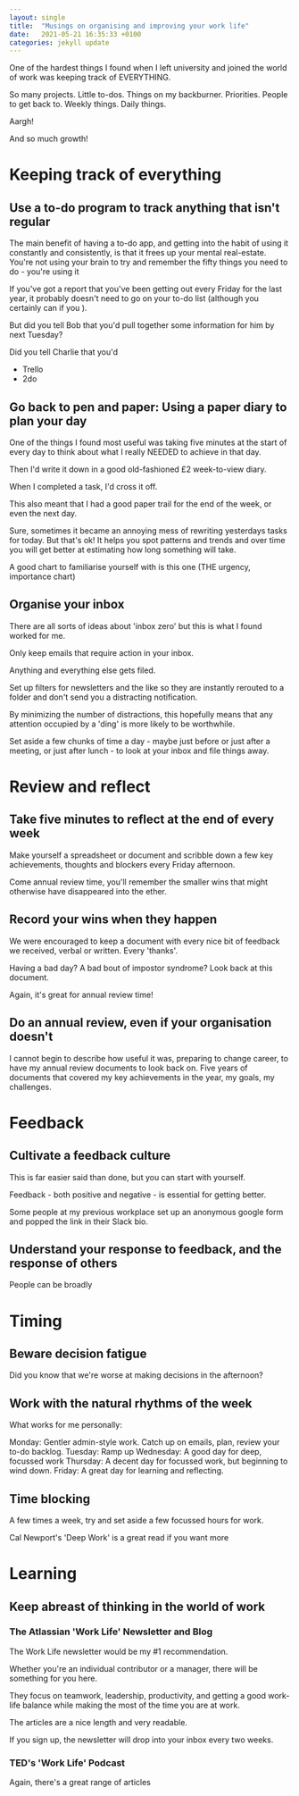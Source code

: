 ```yaml
---
layout: single
title:  "Musings on organising and improving your work life"
date:   2021-05-21 16:35:33 +0100
categories: jekyll update
---
```



One of the hardest things I found when I left university and joined the world of work was keeping track of EVERYTHING. 

So many projects. Little to-dos. Things on my backburner. Priorities. People to get back to. Weekly things. Daily things. 

Aargh!

And so much growth! 


# Keeping track of everything

## Use a to-do program to track anything that isn't regular

The main benefit of having a to-do app, and getting into the habit of using it constantly and consistently, is that it frees up your mental real-estate. You're not using your brain to try and remember the fifty things you need to do - you're using it 

If you've got a report that you've been getting out every Friday for the last year, it probably doesn't need to go on your to-do list (although you certainly can if you ).

But did you tell Bob that you'd pull together some information for him by next Tuesday?

Did you tell Charlie that you'd  

- Trello
- 2do




## Go back to pen and paper: Using a paper diary to plan your day

One of the things I found most useful was taking five minutes at the start of every day to think about what I really NEEDED to achieve in that day. 

Then I'd write it down in a good old-fashioned £2 week-to-view diary.

When I completed a task, I'd cross it off.

This also meant that I had a good paper trail for the end of the week, or even the next day. 

Sure, sometimes it became an annoying mess of rewriting yesterdays tasks for today. But that's ok! It helps you spot patterns and trends and over time you will get better at estimating how long something will take.

A good chart to familiarise yourself with is this one (THE urgency, importance chart)


## Organise your inbox

There are all sorts of ideas about 'inbox zero' but this is what I found worked for me.

Only keep emails that require action in your inbox.

Anything and everything else gets filed. 

Set up filters for newsletters and the like so they are instantly rerouted to a folder and don't send you a distracting notification. 

By minimizing the number of distractions, this hopefully means that any attention occupied by a 'ding' is more likely to be worthwhile.

Set aside a few chunks of time a day - maybe just before or just after a meeting, or just after lunch - to look at your inbox and file things away.  

# Review and reflect

## Take five minutes to reflect at the end of every week

Make yourself a spreadsheet or document and scribble down a few key achievements, thoughts and blockers every Friday afternoon. 

Come annual review time, you'll remember the smaller wins that might otherwise have disappeared into the ether.


## Record your wins when they happen

We were encouraged to keep a document with every nice bit of feedback we received, verbal or written. Every 'thanks'. 

Having a bad day? A bad bout of impostor syndrome? Look back at this document.

Again, it's great for annual review time!



## Do an annual review, even if your organisation doesn't

I cannot begin to describe how useful it was, preparing to change career, to have my annual review documents to look back on. Five years of documents that covered my key achievements in the year, my goals, my challenges. 


# Feedback

## Cultivate a feedback culture

This is far easier said than done, but you can start with yourself. 

Feedback - both positive and negative - is essential for getting better.

Some people at my previous workplace set up an anonymous google form and popped the link in their Slack bio. 

## Understand your response to feedback, and the response of others

People can be broadly


# Timing

## Beware decision fatigue

Did you know that we're worse at making decisions in the afternoon?



## Work with the natural rhythms of the week

What works for me personally:

Monday: Gentler admin-style work. Catch up on emails, plan, review your to-do backlog.
Tuesday: Ramp up
Wednesday: A good day for deep, focussed work
Thursday: A decent day for focussed work, but beginning to wind down.
Friday: A great day for learning and reflecting.

## Time blocking

A few times a week, try and set aside a few focussed hours for work. 


Cal Newport's 'Deep Work' is a great read if you want more 



# Learning 

## Keep abreast of thinking in the world of work

### The Atlassian 'Work Life' Newsletter and Blog

The Work Life newsletter would be my #1 recommendation.

Whether you're an individual contributor or a manager, there will be something for you here. 

They focus on teamwork, leadership, productivity, and getting a good work-life balance while making the most of the time you are at work. 

The articles are a nice length and very readable.

If you sign up, the newsletter will drop into your inbox every two weeks. 


### TED's 'Work Life' Podcast

Again, there's a great range of articles 

